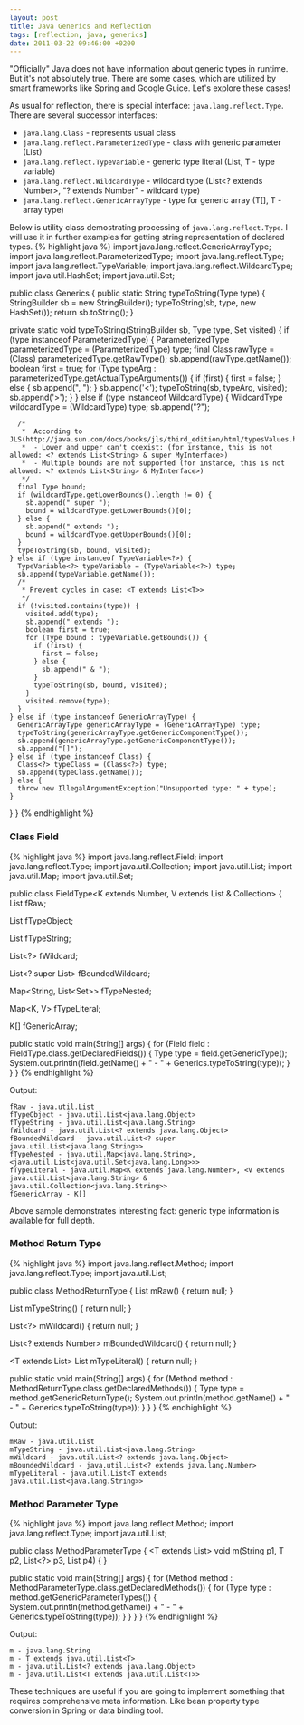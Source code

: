 ```yaml
---
layout: post
title: Java Generics and Reflection
tags: [reflection, java, generics]
date: 2011-03-22 09:46:00 +0200
---
```

\"Officially\" Java does not have information about generic types in runtime. But it\'s not absolutely true. There are some cases, which are utilized by smart frameworks like Spring and Google Guice. Let\'s explore these cases!

<!-- more -->

As usual for reflection, there is special interface: `java.lang.reflect.Type`. There are several successor interfaces:

* `java.lang.Class` - represents usual class
* `java.lang.reflect.ParameterizedType` - class with generic parameter (List<String>)
* `java.lang.reflect.TypeVariable` - generic type literal (List<T>, T - type variable)
* `java.lang.reflect.WildcardType` - wildcard type (List<? extends Number>, \"? extends Number\" - wildcard type)
* `java.lang.reflect.GenericArrayType` - type for generic array (T\[\], T - array type)

Below is utility class demostrating processing of `java.lang.reflect.Type`. I will use it in further examples for getting string representation of declared types.
{% highlight java %}
import java.lang.reflect.GenericArrayType;
import java.lang.reflect.ParameterizedType;
import java.lang.reflect.Type;
import java.lang.reflect.TypeVariable;
import java.lang.reflect.WildcardType;
import java.util.HashSet;
import java.util.Set;

public class Generics {
  public static String typeToString(Type type) {
    StringBuilder sb = new StringBuilder();
    typeToString(sb, type, new HashSet<Type>());
    return sb.toString();
  }

  private static void typeToString(StringBuilder sb, Type type, Set<Type> visited) {
    if (type instanceof ParameterizedType) {
      ParameterizedType parameterizedType = (ParameterizedType) type;
      final Class<?> rawType = (Class<?>) parameterizedType.getRawType();
      sb.append(rawType.getName());
      boolean first = true;
      for (Type typeArg : parameterizedType.getActualTypeArguments()) {
        if (first) {
          first = false;
        } else {
          sb.append(", ");
        }
        sb.append('<');
        typeToString(sb, typeArg, visited);
        sb.append('>');
      }
    } else if (type instanceof WildcardType) {
      WildcardType wildcardType = (WildcardType) type;
      sb.append("?");

      /*
       *  According to JLS(http://java.sun.com/docs/books/jls/third_edition/html/typesValues.html#4.5.1):
       *  - Lower and upper can't coexist: (for instance, this is not allowed: <? extends List<String> & super MyInterface>)
       *  - Multiple bounds are not supported (for instance, this is not allowed: <? extends List<String> & MyInterface>)
       */
      final Type bound;
      if (wildcardType.getLowerBounds().length != 0) {
        sb.append(" super ");
        bound = wildcardType.getLowerBounds()[0];
      } else {
        sb.append(" extends ");
        bound = wildcardType.getUpperBounds()[0];
      }
      typeToString(sb, bound, visited);
    } else if (type instanceof TypeVariable<?>) {
      TypeVariable<?> typeVariable = (TypeVariable<?>) type;
      sb.append(typeVariable.getName());
      /*
       * Prevent cycles in case: <T extends List<T>>
       */
      if (!visited.contains(type)) {
        visited.add(type);
        sb.append(" extends ");
        boolean first = true;
        for (Type bound : typeVariable.getBounds()) {
          if (first) {
            first = false;
          } else {
            sb.append(" & ");
          }
          typeToString(sb, bound, visited);
        }
        visited.remove(type);
      }
    } else if (type instanceof GenericArrayType) {
      GenericArrayType genericArrayType = (GenericArrayType) type;
      typeToString(genericArrayType.getGenericComponentType());
      sb.append(genericArrayType.getGenericComponentType());
      sb.append("[]");
    } else if (type instanceof Class) {
      Class<?> typeClass = (Class<?>) type;
      sb.append(typeClass.getName());
    } else {
      throw new IllegalArgumentException("Unsupported type: " + type);
    }
  }
}
{% endhighlight %}

### Class Field
{% highlight java %}
import java.lang.reflect.Field;
import java.lang.reflect.Type;
import java.util.Collection;
import java.util.List;
import java.util.Map;
import java.util.Set;

public class FieldType<K extends Number, V extends List<String> & Collection<String>> {
  List fRaw;

  List<Object> fTypeObject;

  List<String> fTypeString;

  List<?> fWildcard;

  List<? super List<String>> fBoundedWildcard;

  Map<String, List<Set<Long>>> fTypeNested;

  Map<K, V> fTypeLiteral;

  K[] fGenericArray;

  public static void main(String[] args) {
    for (Field field : FieldType.class.getDeclaredFields()) {
      Type type = field.getGenericType();
      System.out.println(field.getName() + " - " + Generics.typeToString(type));
    }
  }
}
{% endhighlight %}

Output:

~~~~~
fRaw - java.util.List
fTypeObject - java.util.List<java.lang.Object>
fTypeString - java.util.List<java.lang.String>
fWildcard - java.util.List<? extends java.lang.Object>
fBoundedWildcard - java.util.List<? super java.util.List<java.lang.String>>
fTypeNested - java.util.Map<java.lang.String>, <java.util.List<java.util.Set<java.lang.Long>>>
fTypeLiteral - java.util.Map<K extends java.lang.Number>, <V extends java.util.List<java.lang.String> & java.util.Collection<java.lang.String>>
fGenericArray - K[]
~~~~~

Above sample demonstrates interesting fact: generic type information is
available for full depth.

### Method Return Type
{% highlight java %}
import java.lang.reflect.Method;
import java.lang.reflect.Type;
import java.util.List;

public class MethodReturnType {
  List mRaw() { return null; }

  List<String> mTypeString() { return null; }

  List<?> mWildcard() { return null; }

  List<? extends Number> mBoundedWildcard() { return null; }

  <T extends List<String>> List<T> mTypeLiteral() { return null; }

  public static void main(String[] args) {
    for (Method method : MethodReturnType.class.getDeclaredMethods()) {
      Type type = method.getGenericReturnType();
      System.out.println(method.getName() + " - " + Generics.typeToString(type));
    }
  }
}
{% endhighlight %}

Output:

~~~~~
mRaw - java.util.List
mTypeString - java.util.List<java.lang.String>
mWildcard - java.util.List<? extends java.lang.Object>
mBoundedWildcard - java.util.List<? extends java.lang.Number>
mTypeLiteral - java.util.List<T extends java.util.List<java.lang.String>>
~~~~~

### Method Parameter Type
{% highlight java %}
import java.lang.reflect.Method;
import java.lang.reflect.Type;
import java.util.List;

public class MethodParameterType {
  <T extends List<T>> void m(String p1, T p2, List<?> p3, List<T> p4) { }

  public static void main(String[] args) {
    for (Method method : MethodParameterType.class.getDeclaredMethods()) {
      for (Type type : method.getGenericParameterTypes()) {
        System.out.println(method.getName() + " - " + Generics.typeToString(type));
      }
    }
  }
}
{% endhighlight %}

Output:

~~~~~
m - java.lang.String
m - T extends java.util.List<T>
m - java.util.List<? extends java.lang.Object>
m - java.util.List<T extends java.util.List<T>>
~~~~~

These techniques are useful if you are going to implement something that requires comprehensive meta information. Like bean property type conversion in Spring or data binding tool.
